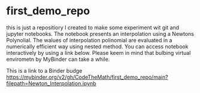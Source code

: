 # first_demo_repo
this is just a repositiory I created to make some experiment wit git and jupyter notebooks.
The notebook presents an interpolation using a Newtons Polynolial. The walues of interpolation polinomial are evaluated in a numerically efficient way using nested method. You can access notebook interactively by using a link below. Please keem in mind that bulbing virtual envirometn by MyBinder can take a while.

This is a link to a Binder budge
https://mybinder.org/v2/gh/CodeTheMath/first_demo_repo/main?filepath=Newton_Interpolation.ipynb

